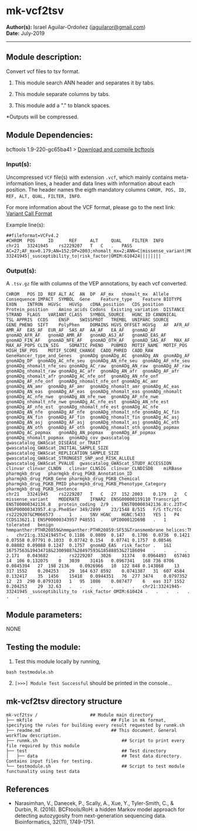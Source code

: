 # mk-vcf2tsv
**Author(s):** Israel Aguilar-Ordoñez (iaguilaror@gmail.com)  
**Date:** July-2019  

---

## Module description:
Convert vcf files to tsv format.

1. This module search ANN header and separates it by tabs.

2. This module separate columns by tabs.

3. This module add a "." to blanck spaces.

*Outputs will be compressed.

## Module Dependencies:
bcftools 1.9-220-gc65ba41 >
[Download and compile bcftools](https://samtools.github.io/bcftools/)

### Input(s):

 Uncompressed `VCF` file(s) with extension `.vcf`, which mainly contains meta-information lines, a header and data lines with information about each position. The header names the eigth mandatory columns `CHROM, POS, ID, REF, ALT, QUAL, FILTER, INFO`.

For more information about the VCF format, please go to the next link: [Variant Call Format](https://www.internationalgenome.org/wiki/Analysis/Variant%20Call%20Format/vcf-variant-call-format-version-40/)


Example line(s):
```
##fileformat=VCFv4.2
#CHROM  POS     ID      REF     ALT     QUAL    FILTER  INFO
chr21	33241945	rs2229207	T	C	.	PASS	AC=27;AF_mx=0.179;AN=152;DP=2003;nhomalt_mx=2;ANN=C|missense_variant|MODERATE|IFNAR2|ENSG00000159110|Transcript|ENST00000342136.8|protein_coding|2/9||ENST00000342136.8:c.23T>C|ENSP00000343957.4:p.Phe8Ser|349/2899|23/1548|8/515|F/S|tTc/tCc|rs2229207&CM066573||1||SNV|HGNC|HGNC:5433|YES|1|P4|CCDS13621.1|ENSP00000343957|P48551||UPI000012D69B||1|tolerated|benign|hmmpanther:PTHR20859&hmmpanther:PTHR20859:SF53&Transmembrane_helices:TMhelix||chr21:g.33241945T>C|0.1186|0.0809|0.147|0.1706|0.0736|0.1421|0.07558|0.07791|0.1033|0.07742|0.154|0.07741|0.1757|0.08546|0.08082|0.09088|0.1247|0.1757|gnomAD_EAS|risk_factor||1&1|16757563&19434718&23009887&28497593&18588853&27186094|||||2.171|0.043682||rs2229207|3026|31374|0.0964493|657463|14|106|0.132075|0|3039|31416|0.0967341|168|736|8706|0.0845394|27|198|2136|0.0926966|10|122|848|0.143868|13|317|1552|0.204253|29|164|637|8592|0.0741387|31|607|4584|0.132417|35|1456|15418|0.0944351|76|277|3474|0.0797352|12|23|290|0.0793103|1|95|1086|0.087477|6|eas|317|1552|0.204253|29|32.63||||||||chr21:33241945-33241945|_susceptibility_to|risk_factor|OMIM:610424||||||||
```


### Output(s):

A `.tsv.gz` file with columns of the VEP annotations, by each vcf converted.

```
CHROM	POS	ID	REF	ALT	AC	AN	DP	AF_mx	nhomalt_mx	Allele	Consequence	IMPACT	SYMBOL	Gene	Feature_type	Feature	BIOTYPE	EXON	INTRON	HGVSc	HGVSp	cDNA_position	CDS_position	Protein_position	Amino_acids	Codons	Existing_variation	DISTANCE	STRAND	FLAGS	VARIANT_CLASS	SYMBOL_SOURCE	HGNC_ID	CANONICAL	TSL	APPRIS	CCDS	ENSP	SWISSPROT	TREMBL	UNIPARC	SOURCE	GENE_PHENO	SIFT	PolyPhen	DOMAINS	HGVS_OFFSET	HGVSg	AF	AFR_AF	AMR_AF	EAS_AF	EUR_AF	SAS_AF	AA_AF	EA_AF	gnomAD_AF	gnomAD_AFR_AF	gnomAD_AMR_AF	gnomAD_ASJ_AF	gnomAD_EAS_AF	gnomAD_FIN_AF	gnomAD_NFE_AF	gnomAD_OTH_AF	gnomAD_SAS_AF	MAX_AF	MAX_AF_POPS	CLIN_SIG	SOMATIC	PHENO	PUBMED	MOTIF_NAME	MOTIF_POS	HIGH_INF_POS	MOTIF_SCORE_CHANGE	CADD_PHRED	CADD_RAW	GeneHancer_type_and_Genes	gnomADg	gnomADg_AC	gnomADg_AN	gnomADg_AF	gnomADg_DP	gnomADg_AC_nfe_seu	gnomADg_AN_nfe_seu	gnomADg_AF_nfe_seu	gnomADg_nhomalt_nfe_seu	gnomADg_AC_raw	gnomADg_AN_raw	gnomADg_AF_raw	gnomADg_nhomalt_raw	gnomADg_AC_afr	gnomADg_AN_afr	gnomADg_AF_afr	gnomADg_nhomalt_afr	gnomADg_AC_nfe_onf	gnomADg_AN_nfe_onf	gnomADg_AF_nfe_onf	gnomADg_nhomalt_nfe_onf	gnomADg_AC_amr	gnomADg_AN_amr	gnomADg_AF_amr	gnomADg_nhomalt_amr	gnomADg_AC_eas	gnomADg_AN_eas	gnomADg_AF_eas	gnomADg_nhomalt_eas	gnomADg_nhomalt	gnomADg_AC_nfe_nwe	gnomADg_AN_nfe_nwe	gnomADg_AF_nfe_nwe	gnomADg_nhomalt_nfe_nwe	gnomADg_AC_nfe_est	gnomADg_AN_nfe_est	gnomADg_AF_nfe_est	gnomADg_nhomalt_nfe_est	gnomADg_AC_nfe	gnomADg_AN_nfe	gnomADg_AF_nfe	gnomADg_nhomalt_nfe	gnomADg_AC_fin	gnomADg_AN_fin	gnomADg_AF_fin	gnomADg_nhomalt_fin	gnomADg_AC_asj	gnomADg_AN_asj	gnomADg_AF_asj	gnomADg_nhomalt_asj	gnomADg_AC_oth	gnomADg_AN_oth	gnomADg_AF_oth	gnomADg_nhomalt_oth	gnomADg_popmax	gnomADg_AC_popmax	gnomADg_AN_popmax	gnomADg_AF_popmax	gnomADg_nhomalt_popmax	gnomADg_cov	gwascatalog	gwascatalog_GWAScat_DISEASE_or_TRAIT	gwascatalog_GWAScat_INITIAL_SAMPLE_SIZE	gwascatalog_GWAScat_REPLICATION_SAMPLE_SIZE	gwascatalog_GWAScat_STRONGEST_SNP_and_RISK_ALLELE	gwascatalog_GWAScat_PVALUE	gwascatalog_GWAScat_STUDY_ACCESSION	clinvar	clinvar_CLNDN	clinvar_CLNSIG	clinvar_CLNDISDB	miRBase	pharmgkb_drug	pharmgkb_drug_PGKB_Annotation_ID	pharmgkb_drug_PGKB_Gene	pharmgkb_drug_PGKB_Chemical	pharmgkb_drug_PGKB_PMID	pharmgkb_drug_PGKB_Phenotype_Category	pharmgkb_drug_PGKB_Sentence
chr21	33241945	rs2229207	T	C	27	152	2003	0.179	2	C	missense_variant	MODERATE	IFNAR2	ENSG00000159110	Transcript	ENST00000342136.8	protein_coding	2/9	.	ENST00000342136.8:c.23T>C	ENSP00000343957.4:p.Phe8Ser	349/2899	23/1548	8/515	F/S	tTc/tCc	rs2229207&CM066573	.	1	.	SNV	HGNC	HGNC:5433	YES	1	P4	CCDS13621.1	ENSP00000343957	P48551	.	UPI000012D69B	.	1	tolerated	benign	hmmpanther:PTHR20859&hmmpanther:PTHR20859:SF53&Transmembrane_helices:TMhelix	.	chr21:g.33241945T>C	0.1186	0.0809	0.147	0.1706	0.0736	0.1421	0.07558	0.07791	0.1033	0.07742	0.154	0.07741	0.1757	0.08546	0.08082	0.09088	0.1247	0.1757	gnomAD_EAS	risk_factor	.	1&1	16757563&19434718&23009887&28497593&18588853&27186094	.	.	.	.	2.171	0.043682	.	rs2229207	3026	31374	0.0964493	657463	14	106	0.132075	0	3039	31416	0.0967341	168	736	8706	0.0845394	27	198	2136	0.0926966	10	122	848	0.143868	13	317	1552	0.204253	29	164	637	8592	0.0741387	31	607	4584	0.132417	35	1456	15418	0.0944351	76	277	3474	0.0797352	12	23	290	0.0793103	1	95	1086	0.087477	6	eas	317	1552	0.204253	29	32.63	.	.	.	.	.	.	.	chr21:33241945-33241945	_susceptibility_to	risk_factor	OMIM:610424	.	.	.	.	.	.	.	.
```

## Module parameters:
NONE

## Testing the module:

1. Test this module locally by running,
```
bash testmodule.sh
```

2. `[>>>] Module Test Successful` should be printed in the console...

## mk-vcf2tsv directory structure

````
mk-vcf2tsv /				    ## Module main directory
├── mkfile						   		## File in mk format, specifying the rules for building every result requested by runmk.sh
├── readme.md							## This document. General workflow description.
├── runmk.sh								## Script to print every file required by this module
├── test									## Test directory
│   ├── data								## Test data directory. Contains input files for testing.
└── testmodule.sh							## Script to test module functunality using test data
````

## References
* Narasimhan, V., Danecek, P., Scally, A., Xue, Y., Tyler-Smith, C., & Durbin, R. (2016). BCFtools/RoH: a hidden Markov model approach for detecting autozygosity from next-generation sequencing data. Bioinformatics, 32(11), 1749-1751.